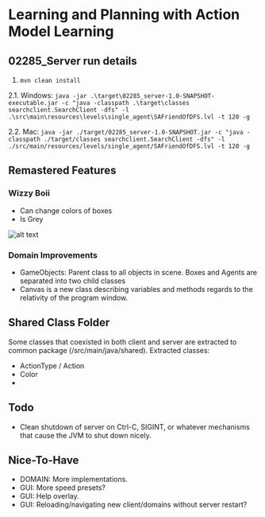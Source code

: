 # Learning and Planning with Action Model Learning

## 02285_Server run details

1. `mvn clean install`

2.1. Windows:
`java -jar .\target\02285_server-1.0-SNAPSHOT-executable.jar -c "java -classpath .\target\classes searchclient.SearchClient -dfs" -l .\src\main\resources\levels\single_agent\SAFriendOfDFS.lvl -t 120 -g`

2.2. Mac:
`java -jar ./target/02285_server-1.0-SNAPSHOT.jar -c "java -classpath ./target/classes searchclient.SearchClient -dfs" -l ./src/main/resources/levels/single_agent/SAFriendOfDFS.lvl -t 120 -g`



## Remastered Features

### Wizzy Boii

* Can change colors of boxes
* Is Grey

![alt text](https://art.pixilart.com/1d891dc0dc174c0.png)


### Domain Improvements 

* GameObjects: Parent class to all objects in scene. Boxes and Agents are separated into two child classes
* Canvas is a new class describing variables and methods regards to the relativity of the program window.

## Shared Class Folder

Some classes that coexisted in both client and server are extracted to common package (/src/main/java/shared). 
Extracted classes:

* ActionType / Action
* Color
* 

## Todo
* Clean shutdown of server on Ctrl-C, SIGINT, or whatever mechanisms that cause the JVM to shut down nicely.

## Nice-To-Have
* DOMAIN: More implementations.
* GUI: More speed presets?
* GUI: Help overlay.
* GUI: Reloading/navigating new client/domains without server restart?